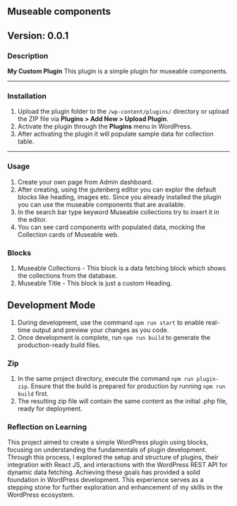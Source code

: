 ## Museable components

## **Version**: 0.0.1

### Description

**My Custom Plugin** This plugin is a simple plugin for museable components.

---

### Installation

1. Upload the plugin folder to the `/wp-content/plugins/` directory or upload the ZIP file via **Plugins > Add New > Upload Plugin**.
2. Activate the plugin through the **Plugins** menu in WordPress.
3. After activating the plugin it will populate sample data for collection table.

---

### Usage

1. Create your own page from Admin dashboard.
2. After creating, using the gutenberg editor you can explor the default blocks like heading, images etc. Since you already installed the plugin you can use the museable components that are available.
3. In the search bar type keyword Museable collections try to insert it in the editor.
4. You can see card components with populated data, mocking the Collection cards of Museable web.

### Blocks

1. Museable Collections - This block is a data fetching block which shows the collections from the database.
2. Museable Title - This block is just a custom Heading.

## Development Mode

1. During development, use the command `npm run start` to enable real-time output and preview your changes as you code.
2. Once development is complete, run `npm run build` to generate the production-ready build files.

### Zip

1. In the same project directory, execute the command `npm run plugin-zip`. Ensure that the build is prepared for production by running `npm run build` first.
2. The resulting zip file will contain the same content as the initial .php file, ready for deployment.

### Reflection on Learning

This project aimed to create a simple WordPress plugin using blocks, focusing on understanding the fundamentals of plugin development. Through this process, I explored the setup and structure of plugins, their integration with React JS, and interactions with the WordPress REST API for dynamic data fetching. Achieving these goals has provided a solid foundation in WordPress development. This experience serves as a stepping stone for further exploration and enhancement of my skills in the WordPress ecosystem.
